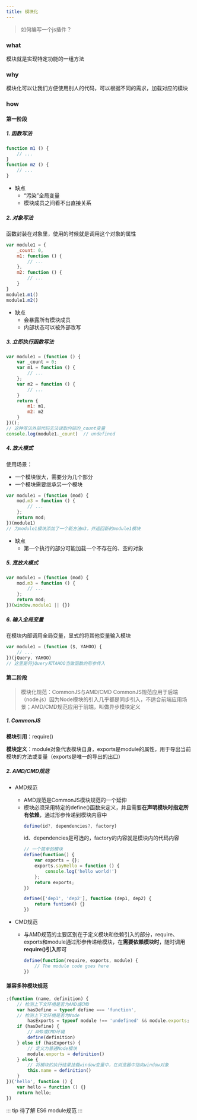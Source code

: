 ```yaml
---
title: 模块化
---
```


> 如何编写一个js插件？

### what
模块就是实现特定功能的一组方法

### why
模块化可以让我们方便使用别人的代码，可以根据不同的需求，加载对应的模块

### how

#### 第一阶段

##### 1. 函数写法
```js
function m1 () {
    // ...
}
function m2 () {
    // ...
}
```
- 缺点
    - “污染”全局变量
    - 模块成员之间看不出直接关系

##### 2. 对象写法
函数封装在对象里，使用的时候就是调用这个对象的属性
```js
var module1 = {
    _count: 0,
    m1: function () {
        // ...
    },
    m2: function () {
        // ...
    }
}
module1.m1()
module1.m2()
```
- 缺点
    - 会暴露所有模块成员
    - 内部状态可以被外部改写

##### 3. 立即执行函数写法
```js
var module1 = (function () {
    var _count = 0;
    var m1 = function () {
        // ...
    };
    var m2 = function () {
        // ...
    }
    return {
        m1: m1,
        m2: m2
    }
})();
// 这种写法外部代码无法读取内部的_count变量
console.log(module1._count)  // undefined
```

##### 4. 放大模式
使用场景：
- 一个模块很大，需要分为几个部分
- 一个模块需要继承另一个模块
```js
var module1 = (function (mod) {
    mod.m3 = function () {
        // ...
    };
    return mod;
})(module1)
// 为module1模块添加了一个新方法m3，并返回新的module1模块
```
- 缺点
    - 第一个执行的部分可能加载一个不存在的、空的对象

##### 5. 宽放大模式
```js
var module1 = (function (mod) {
    mod.m3 = function () {
        // ...
    };
    return mod;
})(window.module1 || {})
```

##### 6. 输入全局变量
在模块内部调用全局变量，显式的将其他变量输入模块
```js
var module1 = (function ($, YAHOO) {
    // ...
})(jQuery, YAHOO)
// 这里是将jQuery和TAHOO当做函数的形参传入
```
#### 第二阶段

> 模块化规范：CommonJS与AMD/CMD
> CommonJS规范应用于后端（node.js）因为Node模块的引入几乎都是同步引入，不适合前端应用场景；AMD/CMD规范应用于前端，叫做异步模块定义

##### 1. CommonJS
**模块引用**：require()

**模块定义**：module对象代表模块自身，exports是module的属性，用于导出当前模块的方法或变量（exports是唯一的导出的出口）

##### 2. AMD/CMD规范
- AMD规范
    - AMD规范是CommonJS模块规范的一个延伸
    - 模块必须采用特定的define()函数来定义，并且需要**在声明模块时指定所有依赖**，通过形参传递到模块内容中
        ```js
        define(id?, dependencies?, factory)
        ```
        id、dependencies是可选的，factory的内容就是模块内的代码内容
        ```js
        // 一个简单的模块
        define(function() {
            var exports = {};
            exports.sayHello = function () {
                console.log('hello world!')
            };
            return exports;
        })
        ```
        ```js
        define(['dep1', 'dep2'], function (dep1, dep2) {
            return funtion() {}
        })
        ```

- CMD规范
    - 与AMD规范的主要区别在于定义模块和依赖引入的部分，require、exports和module通过形参传递给模块，在**需要依赖模块时**，随时调用**require()引入**即可
        ```js
        define(function(require, exports, module) {
            // The module code goes here
        })
        ```
#### 兼容多种模块规范
```js
;(function (name, definition) {
    // 检测上下文环境是否为AMD或CMD
    var hasDefine = typeof define === 'function',
    // 检测上下文环境是否为Node
        hasExports = typeof module !== 'undefined' && module.exports;
    if (hasDefine) {
        // AMD或CMD环境
        define(definition)
    } else if (hasExports) {
        // 定义为普通Node模块
        module.exports = definition()
    } else {
        // 将模块的执行结果挂载window变量中，在浏览器中指向window对象
        this.name = definition()
    }
})('hello', function () {
    var hello = function () {}
    return hello;
})
```
::: tip
待了解 ES6 module规范
:::